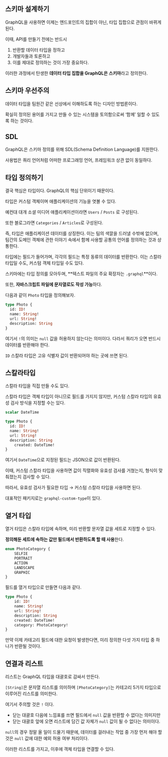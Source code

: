 
## 스키마 설계하기

GraphQL을 사용하면 이제는 엔드포인트의 집합이 아닌, 타입 집합으로 관점이 바뀌게 된다.

이때, API를 만들기 전에는 반드시

1. 반환할 데이터 타입을 정하고
2. 개발자들과 토론하고
3. 이를 제대로 정의하는 것이 가장 중요하다.

이러한 과정에서 탄생한 **데이터 타입 집합을 GraphQL은 스키마**라고 정의한다.

## 스키마 우선주의

데이터 타입을 팀원간 같은 선상에서 이해하도록 하는 디자인 방법론이다.

확실히 정의된 용어를 가지고 만들 수 있는 시스템을 토의함으로써 ‘함께’ 일할 수 있도록 하는 것이다.

## SDL

GraphQL은 스키마 정의를 위해 SDL(Schema Definition Language)를 지원한다.

사용법은 쿼리 언어처럼 어떠한 프로그래밍 언어, 프레임워크 상관 없이 동일하다.

## 타입 정의하기

결국 핵심은 타입이다. GraphQL의 핵심 단위이기 때문이다.

타입은 커스텀 객체이며 애플리케이션의 기능을 엿볼 수 있다.

예컨대 대개 소셜 미디어 애플리케이션이라면 `Users` / `Posts` 로 구성된다. 

또한 블로그라면 `Categories` / `Articles`로 구성된다. 

즉, 타입은 애플리케이션 데이터를 상징한다. 이는 팀의 색깔을 드러낼 수밖에 없으며, 팀간의 도메인 객체에 관한 이야기 속에서 함께 사용할 공통의 언어를 정의하는 것과 상통한다. 

타입에는 필드가 들어가며, 각각의 필드는 특정 동류의 데이터를 반환한다. 이는 스칼라 타입일 수도, 커스텀 객체 타입일 수도 있다. 

스키마에는 타입 정의를 모아두며, **텍스트 파일의 주요 확장자는  `.graphql`**이다. 

또한, **자바스크립트 파일에 문자열로도 작성 가능**하다. 

다음과 같이 `Photo` 타입을 정의해보자.

```graphql
type Photo {
  id: ID!
  name: String!
  url: String!
  description: String
}
```

여기서 `!`의 의미는 `null` 값을 허용하지 않는다는 의미이다. 다라서 쿼리가 오면 반드시 데이터를 반환해야 한다. 

`ID` 스칼라 타입은 고유 식별자 값이 반환되어야 하는 곳에 쓰면 된다.

## 스칼라타입

스칼라 타입을 직접 만들 수도 있다.

스칼라 타입은 객체 타입이 아니므로 필드를 가지지 않지만, 커스텀 스칼라 타입의 유효성 검사 방식을 지정할 수는 있다.

```graphql
scalar DateTime

type Photo {
  id: ID!
  name: String!
  url: String!
  description: String
	created: DateTime!
}
```

여기서 `DateTime`으로 지정된 필드는 JSON으로 값이 반환된다.

이때, 커스텀 스칼라 타입을 사용하면 값이 직렬화와 유효성 검사를 거쳤는지, 형식이 맞춰졌는지 검사할 수 있다. 

따라서, 유효성 검사가 필요한 타입 → 커스텀 스칼라 타입을 사용하면 된다.

대표적인 패키지로는 `graphql-custom-type`이 있다. 

## 열거 타입

열거 타입은 스칼라 타입에 속하며, 미리 반환할 문자열 값을 세트로 지정할 수 있다.

**정의해둔 세트에 속하는 값만 필드에서 반환하도록 할 때 사용**한다.

```graphql
enum PhotoCategory {
	SELFIE
	PORTRAIT
	ACTION
	LANDSCAPE
	GRAPHIC
}
```

필드를 열거 타입으로 만들면 다음과 같다.

```graphql
type Photo {
	id: ID!
	name: String!
	url: String!
	description: String
	created: DateTime!
	category: PhotoCategory!
}
```

만약 이제 카테고리 필드에 대한 요청이 발생한다면, 미리 정의한 다섯 가지 타입 중 하나가 반환될 것이다.

## 연결과 리스트

리스트는 GraphQL 타입을 대괄호로 감싸서 만든다. 

`[String]`은 문자열 리스트를 의미하며 `[PhotoCategory]`는 카테고리 5가지 타입으로 이루어진 리스트를 의미한다.

여기서 주의할 것은 `!` 이다.

- 닫는 대괄호 다음에 느낌표를 쓰면 필드에서 `null` 값을 반환할 수 없다는 의미지만
- 닫는 대괄호 앞에 오면 리스트에 담긴 값 자체가 `null` 값이 될 수 없다는 의미이다.

`null`의 경우 정말 올 일이 드물기 때문에, 데이터를 걸러내는 작업 중 가장 먼저 해야 할 것은 `null` 값에 대한 예외 허용 여부 처리이다.

이러한 리스트를 가지고, 이후에 객체 타입을 연결할 수 있다.